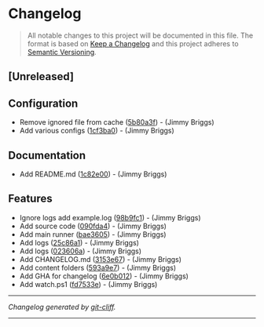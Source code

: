 # Changelog

> All notable changes to this project will be documented in this file. The format is based on
[Keep a Changelog](http://keepachangelog.com/) and this project adheres to
[Semantic Versioning](http://semver.org/).

## [Unreleased]

## Configuration

- Remove ignored file from cache ([5b80a3f](https://github.com/jimbrig/marksnipsai/commit/5b80a3f8c820dde3c3592778df74d15c8910ab72))  - (Jimmy Briggs)
- Add various configs ([1cf3ba0](https://github.com/jimbrig/marksnipsai/commit/1cf3ba0a6d2c0abdfcf00fb5b8fab4062f3c562e))  - (Jimmy Briggs)

## Documentation

- Add README.md ([1c82e00](https://github.com/jimbrig/marksnipsai/commit/1c82e00608a72a33dfc5582727b5a4e4ad8dcdf4))  - (Jimmy Briggs)

## Features

- Ignore logs add example.log ([98b9fc1](https://github.com/jimbrig/marksnipsai/commit/98b9fc12fb1fdae0436dcc71f7488e0b9bce25eb))  - (Jimmy Briggs)
- Add source code ([090fda4](https://github.com/jimbrig/marksnipsai/commit/090fda4c942f17107ce2f3d77154ecef88ed78f0))  - (Jimmy Briggs)
- Add main runner ([bae3605](https://github.com/jimbrig/marksnipsai/commit/bae3605c9ee2f0fb0ddb18921472bff75a8d0d27))  - (Jimmy Briggs)
- Add logs ([25c86a1](https://github.com/jimbrig/marksnipsai/commit/25c86a10f1018de81cc0245a9683f13851e44eb6))  - (Jimmy Briggs)
- Add logs ([023606a](https://github.com/jimbrig/marksnipsai/commit/023606abd3a338534f63ed91e37f3315c0bffdd9))  - (Jimmy Briggs)
- Add CHANGELOG.md ([3153e67](https://github.com/jimbrig/marksnipsai/commit/3153e67b482cccec3832cb5a197c89bcdd9a2555))  - (Jimmy Briggs)
- Add content folders ([593a9e7](https://github.com/jimbrig/marksnipsai/commit/593a9e72041bc31941c2e2768fd3cc5bf8b90ae1))  - (Jimmy Briggs)
- Add GHA for changelog ([6e0b012](https://github.com/jimbrig/marksnipsai/commit/6e0b0120a4a6600c33e9c75d4fdd611c308940e2))  - (Jimmy Briggs)
- Add watch.ps1 ([fd7533e](https://github.com/jimbrig/marksnipsai/commit/fd7533e210421cb3d39611d5436218a14e5636e4))  - (Jimmy Briggs)

***
*Changelog generated by [git-cliff](https://github.com/orhun/git-cliff).*
***
